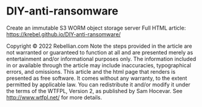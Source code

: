 # DIY-anti-ransomware
Create an immutable S3 WORM object storage server
Full HTML article: https://krebel.github.io/DIY-anti-ransomware/

Copyright © 2022 Rebellian.com
Note the steps provided in the article are not warranted or guaranteed to function at all and are presented merely as entertainment and/or informational purposes only. The information included in or available through the article may include inaccuracies, typographical errors, and omissions. This article and the html page that renders is presented as free software. It comes without any warranty, to the extent permitted by applicable law. You can redistribute it and/or modify it under the terms of the WTFPL, Version 2, as published by Sam Hocevar. See http://www.wtfpl.net/ for more details.
